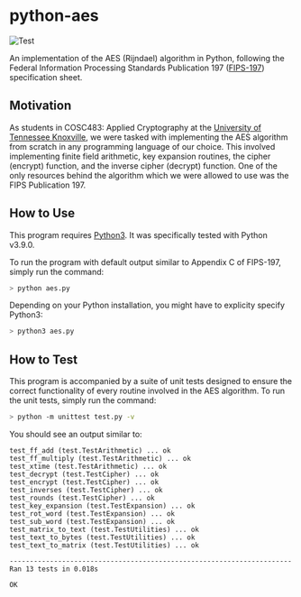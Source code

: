 # python-aes
![Test](https://github.com/joeylemon/python-aes/workflows/Test/badge.svg)

An implementation of the AES (Rijndael) algorithm in Python, following the Federal Information Processing Standards Publication 197 ([FIPS-197](https://nvlpubs.nist.gov/nistpubs/FIPS/NIST.FIPS.197.pdf)) specification sheet.

## Motivation

As students in COSC483: Applied Cryptography at the [University of Tennessee Knoxville](https://utk.edu), we were tasked with implementing the AES algorithm from scratch in any programming language of our choice. This involved implementing finite field arithmetic, key expansion routines, the cipher (encrypt) function, and the inverse cipher (decrypt) function. One of the only resources behind the algorithm which we were allowed to use was the FIPS Publication 197.

## How to Use

This program requires [Python3](https://www.python.org/downloads/). It was specifically tested with Python v3.9.0.

To run the program with default output similar to Appendix C of FIPS-197, simply run the command:
```sh
> python aes.py
```

Depending on your Python installation, you might have to explicity specify Python3:
```sh
> python3 aes.py
```

## How to Test

This program is accompanied by a suite of unit tests designed to ensure the correct functionality of every routine involved in the AES algorithm. To run the unit tests, simply run the command:
```sh
> python -m unittest test.py -v
```

You should see an output similar to:
```
test_ff_add (test.TestArithmetic) ... ok
test_ff_multiply (test.TestArithmetic) ... ok
test_xtime (test.TestArithmetic) ... ok
test_decrypt (test.TestCipher) ... ok
test_encrypt (test.TestCipher) ... ok
test_inverses (test.TestCipher) ... ok
test_rounds (test.TestCipher) ... ok
test_key_expansion (test.TestExpansion) ... ok
test_rot_word (test.TestExpansion) ... ok
test_sub_word (test.TestExpansion) ... ok
test_matrix_to_text (test.TestUtilities) ... ok
test_text_to_bytes (test.TestUtilities) ... ok
test_text_to_matrix (test.TestUtilities) ... ok

----------------------------------------------------------------------
Ran 13 tests in 0.018s

OK
```
